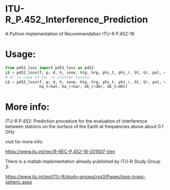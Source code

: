 # ITU-R_P.452_Interference_Prediction
A Python implementation of Recommendation ITU-R P.452-16



# Usage:
```python
from p452_loss import p452_loss as p452
Lb = p452_loss(f, p, d, h, zone, htg, hrg, phi_t, phi_r, Gt, Gr, pol, dct, dcr, DN, N0, pressure, temp)
# or in case of tx, rx clutter losses:
Lb = p452_loss(f, p, d, h, zone, htg, hrg, phi_t, phi_r, Gt, Gr, pol, dct, dcr, DN, N0, pressure, temp,
               ha_t=hat, ha_r=har, dk_r=dkr, dk_t=dkt)

```


# More info:
ITU-R P.452: Prediction procedure for the evaluation of interference between stations on the surface of the Earth at frequencies above about 0.1 GHz

visit for more info: 

https://www.itu.int/rec/R-REC-P.452-16-201507-I/en


There is a matlab implementation already published by ITU-R Study Group 3:

https://www.itu.int/en/ITU-R/study-groups/rsg3/Pages/iono-tropo-spheric.aspx
